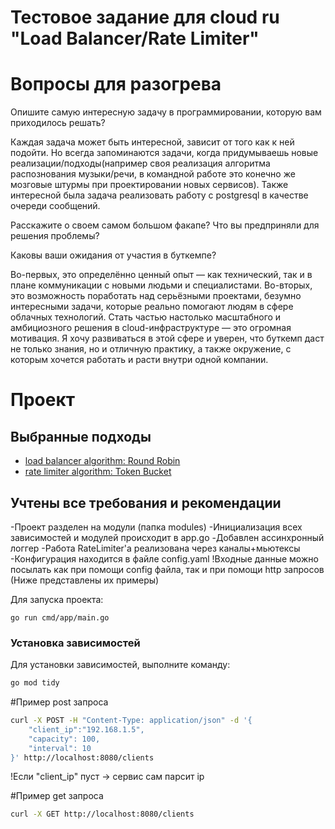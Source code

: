 # Тестовое задание для cloud ru "Load Balancer/Rate Limiter"


# Вопросы для разогрева

Опишите самую интересную задачу в программировании, которую вам приходилось решать?

Каждая задача может быть интересной, зависит от того как к ней подойти. Но всегда запоминаются задачи, когда придумываешь новые реализации/подходы(например своя реализация алгоритма распознования музыки/речи, в командной работе это конечно же мозговые штурмы при проектировании новых сервисов). Также интересной была задача реализовать работу с postgresql в качестве очереди сообщений.

Расскажите о своем самом большом факапе? Что вы предприняли для решения проблемы?

Каковы ваши ожидания от участия в буткемпе?

Во-первых, это определённо ценный опыт — как технический, так и в плане коммуникации с новыми людьми и специалистами. Во-вторых, это возможность поработать над серьёзными проектами, безумно интересными задачи, которые реально помогают людям в сфере облачных технологий. Стать частью настолько масштабного и амбициозного решения в cloud-инфраструктуре — это огромная мотивация. Я хочу развиваться в этой сфере и уверен, что буткемп даст не только знания, но и отличную практику, а также окружение, с которым хочется работать и расти внутри одной компании.

# Проект

## Выбранные подходы
- [load balancer algorithm: Round Robin](#RoundRobin)
- [rate limiter algorithm: Token Bucket](#TokenBucket)


## Учтены все требования и рекомендации
-Проект разделен на модули (папка modules)
-Инициализация всех зависимостей и модулей происходит в app.go
-Добавлен ассинхронный логгер
-Работа RateLimiter'a реализована через каналы+мьютексы
-Конфигурация находится в файле config.yaml
!Входные данные можно посылать как при помощи config файла, так и при помощи http запросов
(Ниже представлены их примеры)

Для запуска проекта:
```golang
go run cmd/app/main.go
```
### Установка зависимостей
Для установки зависимостей, выполните команду:
```sh
go mod tidy
```
#Пример post запроса
```sh
curl -X POST -H "Content-Type: application/json" -d '{
    "client_ip":"192.168.1.5",
    "capacity": 100,
    "interval": 10
}' http://localhost:8080/clients
```
!Если "client_ip" пуст -> сервис сам парсит ip

#Пример get запроса
```sh
curl -X GET http://localhost:8080/clients
```
